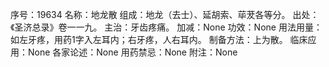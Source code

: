 序号：19634
名称：地龙散
组成：地龙（去士）、延胡索、荜茇各等分。
出处：《圣济总录》卷一一九。
主治：牙齿疼痛。
加减：None
功效：None
用法用量：如左牙疼，用药1字入左耳内；右牙疼，人右耳内。
制备方法：上为散。
临床应用：None
各家论述：None
用药禁忌：None
附注：None
